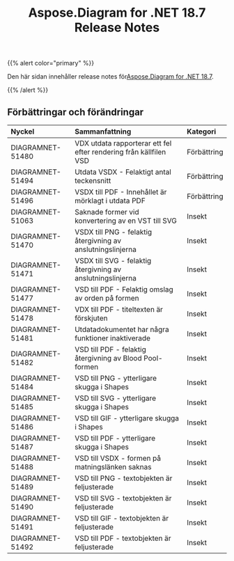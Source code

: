 ﻿---
title: Aspose.Diagram for .NET 18.7 Release Notes
type: docs
weight: 60
url: /sv/net/aspose-diagram-for-net-18-7-release-notes/
---
{{% alert color="primary" %}} 

 Den här sidan innehåller release notes för[Aspose.Diagram for .NET 18.7](https://www.nuget.org/packages/Aspose.Diagram/18.7.0).

{{% /alert %}} 
## **Förbättringar och förändringar**

|**Nyckel**|**Sammanfattning**|**Kategori**|
|:- |:- |:- |
|DIAGRAMNET-51480|VDX utdata rapporterar ett fel efter rendering från källfilen VSD|Förbättring|
|DIAGRAMNET-51494|Utdata VSDX - Felaktigt antal teckensnitt|Förbättring|
|DIAGRAMNET-51496|VSDX till PDF - Innehållet är mörklagt i utdata PDF|Förbättring|
|DIAGRAMNET-51063|Saknade former vid konvertering av en VST till SVG|Insekt|
|DIAGRAMNET-51470|VSDX till PNG - felaktig återgivning av anslutningslinjerna|Insekt|
|DIAGRAMNET-51471|VSDX till SVG - felaktig återgivning av anslutningslinjerna|Insekt|
|DIAGRAMNET-51477|VSD till PDF - Felaktig omslag av orden på formen|Insekt|
|DIAGRAMNET-51478|VDX till PDF - titeltexten är förskjuten|Insekt|
|DIAGRAMNET-51481|Utdatadokumentet har några funktioner inaktiverade|Insekt|
|DIAGRAMNET-51482|VSD till PDF - felaktig återgivning av Blood Pool-formen|Insekt|
|DIAGRAMNET-51484|VSD till PNG - ytterligare skugga i Shapes|Insekt|
|DIAGRAMNET-51485|VSD till SVG - ytterligare skugga i Shapes|Insekt|
|DIAGRAMNET-51486|VSD till GIF - ytterligare skugga i Shapes|Insekt|
|DIAGRAMNET-51487|VSD till PDF - ytterligare skugga i Shapes|Insekt|
|DIAGRAMNET-51488|VSD till VSDX - formen på matningslänken saknas|Insekt|
|DIAGRAMNET-51489|VSD till PNG - textobjekten är feljusterade|Insekt|
|DIAGRAMNET-51490|VSD till SVG - textobjekten är feljusterade|Insekt|
|DIAGRAMNET-51491|VSD till GIF - textobjekten är feljusterade|Insekt|
|DIAGRAMNET-51492|VSD till PDF - textobjekten är feljusterade|Insekt|

